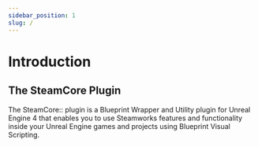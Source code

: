 ```yaml
---
sidebar_position: 1
slug: /
---
```


# Introduction

## The SteamCore Plugin
The SteamCore:: plugin is a Blueprint Wrapper and Utility plugin for Unreal Engine 4 that enables you to use Steamworks features and functionality inside your Unreal Engine games and projects using Blueprint Visual Scripting.  